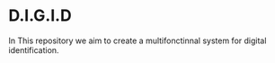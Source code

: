 # D.I.G.I.D
In This repository we aim to create a multifonctinnal system for digital identification.
